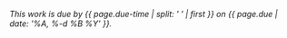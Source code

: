 _This work is due by {{ page.due-time | split: ' ' | first }} 
on  {{ page.due | date: '%A, %-d %B %Y' }}._
